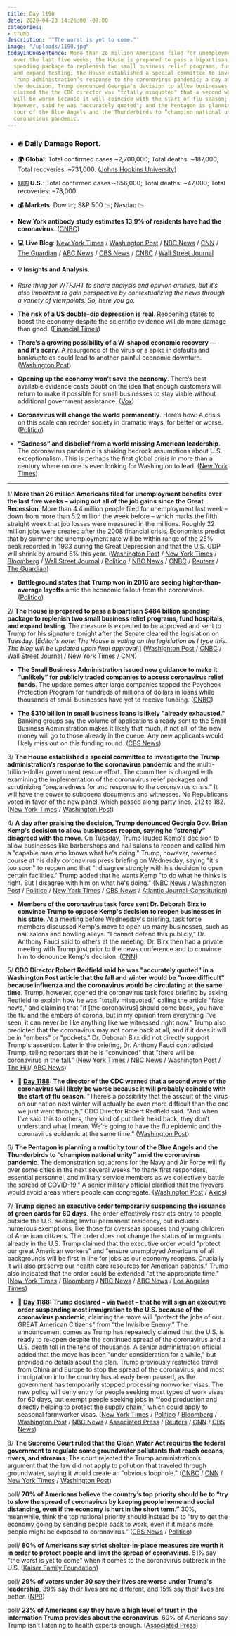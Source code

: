 ```yaml
---
title: Day 1190
date: 2020-04-23 14:26:00 -07:00
categories:
- trump
description: '"The worst is yet to come."'
image: "/uploads/1190.jpg"
todayInOneSentence: More than 26 million Americans filed for unemployment benefits
  over the last five weeks; the House is prepared to pass a bipartisan $484 billion
  spending package to replenish two small business relief programs, fund hospitals,
  and expand testing; the House established a special committee to investigate the
  Trump administration’s response to the coronavirus pandemic; a day after praising
  the decision, Trump denounced Georgia's decision to allow businesses reopen; Trump
  claimed the the CDC director was "totally misquoted" that a second wave of the coronavirus
  will be worse because it will coincide with the start of flu season; the CDC director,
  however, said he was "accurately quoted"; and the Pentagon is planning a multicity
  tour of the Blue Angels and the Thunderbirds to “champion national unity” amid the
  coronavirus pandemic.
---
```


* ### 🔥 Daily Damage Report.

* **🌍 Global**: Total confirmed cases \~2,700,000; Total deaths: \~187,000; Total recoveries: \~731,000. ([Johns Hopkins University](https://coronavirus.jhu.edu/map.html))

* **🇺🇸 U.S.**: Total confirmed cases \~856,000; Total deaths: \~47,000; Total recoveries: \~78,000

* **💰 Markets**: Dow 📈; S&P 500 📉; Nasdaq 📉

* **New York antibody study estimates 13.9% of residents have had the coronavirus**. ([CNBC](https://www.cnbc.com/2020/04/23/new-york-antibody-study-estimates-13point9percent-of-residents-have-had-the-coronavirus-cuomo-says.html))

* **💻 Live Blog**: [New York Times](https://www.nytimes.com/2020/04/23/us/coronavirus-live-news-coverage.html?action=click&module=Spotlight&pgtype=Homepage) / [Washington Post](https://www.washingtonpost.com/world/2020/04/22/coronavirus-latest-news-2/) / [NBC News](https://www.nbcnews.com/health/health-news/live-blog/2020-04-23-coronavirus-news-n1190201) / [CNN](https://www.cnn.com/us/live-news/us-coronavirus-update-04-23-20/index.html) / [The Guardian](https://www.theguardian.com/world/live/2020/apr/23/coronavirus-us-live-house-484bn-crisis-aid-package-trump-cuomo-latest-news-updates) / [ABC News](https://abcnews.go.com/Health/coronavirus-updates-american-red-cross-antibody-tests-id/story?id=70301746) / [CBS News](https://www.cbsnews.com/live-updates/coronavirus-update-covid-19-2020-04-23/) / [CNBC](https://www.cnbc.com/2020/04/23/coronavirus-latest-updates.html) / [Wall Street Journal](https://www.wsj.com/livecoverage/latest-updates/coronavirus?mod=theme_coronavirus-ribbon)

* #### 💡 Insights and Analysis.

* *Rare thing for WTFJHT to share analysis and opinion articles, but it’s also important to gain perspective by contextualizing the news through a variety of viewpoints. So, here you go.*

* **The risk of a US double-dip depression is real**. Reopening states to boost the economy despite the scientific evidence will do more damage than good. ([Financial Times](https://www.ft.com/content/ecca2149-ddfc-47e0-983c-9bf0a6c3fae1))

* **There’s a growing possibility of a W-shaped economic recovery — and it’s scary**. A resurgence of the virus or a spike in defaults and bankruptcies could lead to another painful economic downturn. ([Washington Post](https://www.washingtonpost.com/business/2020/04/22/theres-growing-possibility-w-shaped-economic-recovery-its-scary/))

* **Opening up the economy won’t save the economy**. There’s best available evidence casts doubt on the idea that enough customers will return to make it possible for small businesses to stay viable without additional government assistance. ([Vox](https://www.vox.com/2020/4/22/21228651/opening-up-save-economy-trump-coronavirus-pandemic-shutdown))

* **Coronavirus will change the world permanently**. Here’s how: A crisis on this scale can reorder society in dramatic ways, for better or worse. ([Politico](https://www.politico.com/news/magazine/2020/03/19/coronavirus-effect-economy-life-society-analysis-covid-135579))

* **“Sadness” and disbelief from a world missing American leadership**. The coronavirus pandemic is shaking bedrock assumptions about U.S. exceptionalism. This is perhaps the first global crisis in more than a century where no one is even looking for Washington to lead. ([New York Times](https://www.nytimes.com/2020/04/23/world/europe/coronavirus-american-exceptionalism.html))

---

1/ **More than 26 million Americans filed for unemployment benefits over the last five weeks – wiping out all of the job gains since the Great Recession**. More than 4.4 million people filed for unemployment last week – down from more than 5.2 million the week before – which marks the fifth straight week that job losses were measured in the millions. Roughly 22 million jobs were created after the 2008 financial crisis. Economists predict that by summer the unemployment rate will be within range of the 25% peak recorded in 1933 during the Great Depression and that the U.S. GDP will shrink by around 6% this year. ([Washington Post](https://www.washingtonpost.com/business/2020/04/23/economy-coronavirus-unemployment/) / [New York Times](https://www.nytimes.com/2020/04/23/business/economy/unemployment-claims-coronavirus.html?searchResultPosition=25) / [Bloomberg](https://www.bloomberg.com/news/articles/2020-04-23/u-s-jobless-claims-at-4-43-million-in-labor-rout-s-fifth-week?srnd=premium&sref=MIBMEEoj) / [Wall Street Journal](https://www.wsj.com/articles/millions-of-u-s-workers-continue-to-seek-unemployment-help-amid-coronavirus-11587634201?mod=hp_lead_pos1) / [Politico](https://www.politico.com/news/2020/04/23/coronavirus-unemployment-claims-numbers-203455) / [NBC News](https://www.nbcnews.com/business/business-news/u-s-jobless-claims-reach-26-million-coronavirus-hit-wiping-n1190296) / [CNBC](https://www.cnbc.com/2020/04/23/the-us-economy-has-now-erased-all-job-gains-since-the-great-recession.html) / [Reuters](https://www.reuters.com/article/us-usa-economy/record-u-s-jobless-claims-wipe-out-post-great-recession-employment-gains-idUSKCN2250CS) / [The Guardian](https://www.theguardian.com/business/2020/apr/23/us-unemployment-claims-benefits-coronavirus))

* **Battleground states that Trump won in 2016 are seeing higher-than-average layoffs** amid the economic fallout from the coronavirus. ([Politico](https://www.politico.com/news/2020/04/23/states-that-helped-trump-win-see-biggest-job-losses-204072))

2/ **The House is prepared to pass a bipartisan $484 billion spending package to replenish two small business relief programs, fund hospitals, and expand testing**. The measure is expected to be approved and sent to Trump for his signature tonight after the Senate cleared the legislation on Tuesday. \[*Editor's note: The House is voting on the legislation as I type this. The blog will be updated upon final approval*.\] ([Washignton Post](https://www.washingtonpost.com/us-policy/2020/04/23/congress-coronavirus-small-business/) / [CNBC](https://www.cnbc.com/2020/04/23/coronavirus-updates-house-to-pass-small-business-relief-bill.html) / [Wall Street Journal](https://www.wsj.com/articles/house-set-to-approve-484-billion-bill-to-aid-small-businesses-hospitals-11587641659?mod=hp_lead_pos6) / [New York Times](https://www.nytimes.com/2020/04/23/us/coronavirus-live-news-coverage.html#link-2a2e3654) / [CNN](https://www.cnn.com/2020/04/23/politics/state-of-play-small-business-administration-money/index.html))

* **The Small Business Administration issued new guidance to make it “unlikely” for publicly traded companies to access coronavirus relief funds**. The update comes after large companies tapped the Paycheck Protection Program for hundreds of millions of dollars in loans while thousands of small businesses have yet to receive funding. ([CNBC](https://www.cnbc.com/2020/04/23/us-issues-new-guidance-for-small-business-loans-to-make-it-harder-for-public-companies-to-get-funds.html))

* **The $310 billion in small business loans is likely "already exhausted."** Banking groups say the volume of applications already sent to the Small Business Administration makes it likely that much, if not all, of the new money will go to those already in the queue. Any new applicants would likely miss out on this funding round. ([CBS News](https://www.cbsnews.com/news/paycheck-protection-program-small-business-already-gone/))

3/ **The House established a special committee to investigate the Trump administration’s response to the coronavirus pandemic** and the multi-trillion-dollar government rescue effort. The committee is charged with examining the implementation of the coronavirus relief packages and scrutinizing “preparedness for and response to the coronavirus crisis.” It will have the power to subpoena documents and witnesses. No Republicans voted in favor of the new panel, which passed along party lines, 212 to 182. ([New York Times](https://www.nytimes.com/2020/04/23/us/coronavirus-live-news-coverage.html#link-c180cdb) / [Washington Post](https://www.washingtonpost.com/world/2020/04/22/coronavirus-latest-news-2/))

4/ **A day after praising the decision, Trump denounced Georgia Gov. Brian Kemp's decision to allow businesses reopen, saying he “strongly” disagreed with the move**. On Tuesday, Trump lauded Kemp's decision to allow businesses like barbershops and nail salons to reopen and called him a "capable man who knows what he's doing." Trump, however, reversed course at his daily coronavirus press briefing on Wednesday, saying "it's too soon" to reopen and that "I disagree strongly with his decision to open certain facilities." Trump added that he wants Kemp "to do what he thinks is right. But I disagree with him on what he's doing." ([NBC News](https://www.nbcnews.com/politics/donald-trump/trump-reverses-course-says-too-soon-georgia-reopen-n1190061) / [Washington Post](https://www.washingtonpost.com/politics/trump-says-us-is-opening-for-business-but-many-states-are-holding-firm/2020/04/22/2800b1e4-84b2-11ea-ae26-989cfce1c7c7_story.html) / [Politico](https://www.politico.com/news/2020/04/22/trump-kemp-georgia-reopen-coronavirus-202117) / [New York Times](https://www.nytimes.com/2020/04/22/us/trump-georgia-governor-kemp-coronavirus.html) / [CBS News](https://www.cbsnews.com/news/georgia-governor-brian-kemp-trump-split-coronavirus-restrictions/) / [Atlantic Journal-Constitution](https://www.ajc.com/blog/politics/trump-rebuke-kemp-coronavirus-plan-puts-georgia-republicans-bind/buz9WcnEOBRS7NikRG1Y4M/))

* **Members of the coronavirus task force sent Dr. Deborah Birx to convince Trump to oppose Kemp's decision to reopen businesses in his state**. At a meeting before Wednesday's briefing, task force members discussed Kemp's move to open up many businesses, such as nail salons and bowling alleys. "I cannot defend this publicly," Dr. Anthony Fauci said to others at the meeting. Dr. Birx then had a private meeting with Trump just prior to the news conference and to convince him to denounce Kemp's decision. ([CNN](https://www.cnn.com/2020/04/23/politics/donald-trump-brian-kemp-georgia/index.html))

5/ **CDC Director Robert Redfield said he was "accurately quoted" in a Washington Post article that the fall and winter would be "more difficult" because influenza and the coronavirus would be circulating at the same time**. Trump, however, opened the coronavirus task force briefing by asking Redfield to explain how he was "totally misquoted," calling the article “fake news," and claiming that "if \[the coronavirus\] should come back, you have the flu and the embers of corona, but in my opinion from everything I've seen, it can never be like anything like we witnessed right now." Trump also predicted that the coronavirus may not come back at all, and if it does it will be in "embers" or "pockets." Dr. Deborah Birx did not directly support Trump's assertion. Later in the briefing, Dr. Anthony Fauci contradicted Trump, telling reporters that he is "convinced" that "there will be coronavirus in the fall.” ([New York Times](https://www.nytimes.com/2020/04/22/us/politics/trump-coronavirus-fall.html) / [NBC News](https://www.nbcnews.com/politics/donald-trump/trump-asks-cdc-director-explain-how-he-was-misquoted-he-n1190051?cid=sm_npd_nn_tw_ma) / [Washington Post](https://www.washingtonpost.com/politics/2020/04/22/trumps-strange-quibble-with-his-cdc-directors-quote-reinforces-danger-his-coronavirus-alternate-reality/) / [The Hill](https://thehill.com/homenews/administration/494224-cdc-director-tries-to-walk-back-remarks-on-coronavirus)/ [ABC News](https://abcnews.go.com/Politics/coronavirus-government-response-updates-pelosi-insist-truth-trump/story?id=70284957))

* **📌 [Day 1188](https://whatthefuckjusthappenedtoday.com/2020/04/21/day-1188/#3-the-director-of-the-cdc-warned-tha): The director of the CDC warned that a second wave of the coronavirus will likely be worse because it will probably coincide with the start of flu season**. “There’s a possibility that the assault of the virus on our nation next winter will actually be even more difficult than the one we just went through,” CDC Director Robert Redfield said. “And when I’ve said this to others, they kind of put their head back, they don’t understand what I mean. We’re going to have the flu epidemic and the coronavirus epidemic at the same time.” ([Washington Post](https://www.washingtonpost.com/health/2020/04/21/coronavirus-secondwave-cdcdirector/))

6/ **The Pentagon is planning a multicity tour of the Blue Angels and the Thunderbirds to “champion national unity” amid the coronavirus pandemic**. The demonstration squadrons for the Navy and Air Force will fly over some cities in the next several weeks “to thank first responders, essential personnel, and military service members as we collectively battle the spread of COVID-19.” A senior military official clarified that the flyovers would avoid areas where people can congregate. ([Washington Post](https://www.washingtonpost.com/national-security/2020/04/22/pentagon-plans-dispatch-blue-angels-thunderbirds-coronavirus-response/) / [Axios](https://www.axios.com/blue-angles-thunderbirds-navy-air-force-flight-be1315c3-adfb-4d50-9d6f-f4dda8091b92.html))

7/ **Trump signed an executive order temporarily suspending the issuance of green cards for 60 days**. The order effectively restricts entry to people outside the U.S. seeking lawful permanent residency, but includes numerous exemptions, like those for overseas spouses and young children of American citizens. The order does not change the status of immigrants already in the U.S. Trump claimed that the executive order would "protect our great American workers" and "ensure unemployed Americans of all backgrounds will be first in line for jobs as our economy reopens. Crucially it will also preserve our health care resources for American patients.” Trump also indicated that the order could be extended "at the appropriate time." ([New York Times](https://www.nytimes.com/2020/04/22/us/politics/coronavirus-immigration-green-cards.html) / [Bloomberg](https://www.bloomberg.com/news/articles/2020-04-22/trump-signs-order-suspending-immigration-to-curb-job-competition?srnd=premium&sref=MIBMEEoj) / [NBC News](https://www.nbcnews.com/politics/white-house/trump-s-immigration-ban-raises-more-questions-answers-here-s-n1188946) / [ABC News](https://abcnews.go.com/Health/coronavirus-updates-1st-us-death-occurred-earlier-initially/story?id=70281108) / [Los Angeles Times](https://www.latimes.com/politics/story/2020-04-22/trump-signs-order-further-restricting-immigration))

* **📌 [Day 1188](https://whatthefuckjusthappenedtoday.com/2020/04/21/day-1188/#2-trump-declared-%E2%80%93-via-tweet-%E2%80%93%C2%A0that): Trump declared – via tweet – that he will sign an executive order suspending most immigration to the U.S. because of the coronavirus pandemic**, claiming the move will "protect the jobs of our GREAT American Citizens" from “the Invisible Enemy.” The announcement comes as Trump has repeatedly claimed that the U.S. is ready to re-open despite the continued spread of the coronavirus and a U.S. death toll in the tens of thousands. A senior administration official added that the move has been "under consideration for a while," but provided no details about the plan. Trump previously restricted travel from China and Europe to stop the spread of the coronavirus, and most immigration into the country has already been paused, as the government has temporarily stopped processing nonworker visas. The new policy will deny entry for people seeking most types of work visas for 60 days, but exempt people seeking jobs in “food production and directly helping to protect the supply chain,” which could apply to seasonal farmworker visas. ([New York Times](https://www.nytimes.com/2020/04/20/us/politics/trump-immigration.html) / [Politico](https://www.politico.com/news/2020/04/20/trump-suspend-immigration-coronavirus-197755) / [Bloomberg](https://www.bloomberg.com/news/articles/2020-04-21/trump-says-he-ll-suspend-immigration-to-u-s-over-virus-concerns?srnd=premium&sref=MIBMEEoj) / [Washington Post](https://www.washingtonpost.com/immigration/coronavirus-trump-suspend-immigration/2020/04/21/464e2440-838d-11ea-ae26-989cfce1c7c7_story.html?tidr=a_breakingnews&hpid=hp_no-name_hp-breaking-news%3Apage%2Fbreaking-news-bar&itid=hp_no-name_hp-breaking-news%3Apage%2Fbreaking-news-bar) / [NBC News](https://www.nbcnews.com/politics/donald-trump/trump-says-he-suspending-immigration-over-coronavirus-need-protect-jobs-n1188416) / [Associated Press](https://apnews.com/9da146b517bff374be31391c8537c739) / [Reuters](https://www.reuters.com/article/us-health-coronavirus-usa-immigration/trump-says-will-sign-order-to-temporarily-suspend-immigration-into-u-s-idUSKBN223085?il=0) / [CNN](https://www.cnn.com/2020/04/20/politics/donald-trump-immigration-halt-coronavirus/index.html) / [CBS News](https://www.cbsnews.com/news/trump-immigration-executive-order-ban-temporary-coronavirus-pandemic/))

8/ **The Supreme Court ruled that the Clean Water Act requires the federal government to regulate some groundwater pollutants that reach oceans, rivers, and streams**. The court rejected the Trump administration’s argument that the law did not apply to pollution that traveled through groundwater, saying it would create an “obvious loophole." ([CNBC](https://www.cnbc.com/2020/04/23/supreme-court-rejects-trump-backed-loophole-in-clean-water-case.html) / [CNN](https://www.cnn.com/2020/04/23/politics/supreme-court-clean-water-act-maui/index.html) / [New York Times](https://www.nytimes.com/2020/04/23/us/supreme-court-clean-water-act-hawaii.html) / [Washington Post](https://www.washingtonpost.com/politics/courts_law/supreme-court-rejects-trump-administrations-view-on-key-aspect-of-clean-water-act/2020/04/23/a826b828-8570-11ea-a3eb-e9fc93160703_story.html))

poll/ **70% of Americans believe the country’s top priority should be to “try to slow the spread of coronavirus by keeping people home and social distancing, even if the economy is hurt in the short term.”** 30%, meanwhile, think the top national priority should instead be to “try to get the economy going by sending people back to work, even if it means more people might be exposed to coronavirus.” ([CBS News](https://www.cbsnews.com/news/americans-prioritize-staying-home-and-worry-restrictions-will-lift-too-fast-cbs-news-poll/) / [Politico](https://www.politico.com/news/2020/04/23/poll-majority-americans-important-to-stay-home-than-return-to-work-203427))

poll/ **80% of Americans say strict shelter-in-place measures are worth it in order to protect people and limit the spread of coronavirus**. 51% say "the worst is yet to come" when it comes to the coronavirus outbreak in the U.S. ([Kaiser Family Foundation](https://www.kff.org/global-health-policy/issue-brief/kff-health-tracking-poll-late-april-2020/))

poll/ **29% of voters under 30 say their lives are worse under Trump's leadership**, 39% say their lives are no different, and 15% say their lives are better. ([NPR](https://www.npr.org/2020/04/23/841972028/opposition-to-trump-likely-to-motivate-young-voters-poll-shows))

poll/ **23% of Americans say they have a high level of trust in the information Trump provides about the coronavirus**. 60% of Americans say Trump isn't listening to health experts enough. ([Associated Press](https://apnews.com/87f1545cea4b5e8c96e6e902a8d9e9bd))